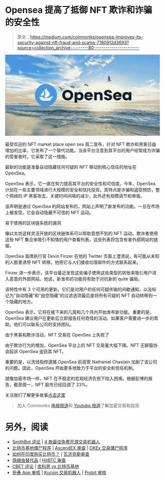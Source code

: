 # Opensea 提高了抵御 NFT 欺诈和诈骗的安全性

> 原文：<https://medium.com/coinmonks/opensea-improves-its-security-against-nft-fraud-and-scams-7180912d3693?source=collection_archive---------80----------------------->

![](img/40bf3d2870a5169eb3e65e9c18fcea00.png)

最受欢迎的 NFT market place open sea 周二宣布，针对 NFT 欺诈和黑客日益增加的比率，它发布了一个替代功能。当该平台注意到其平台的用户经常成为诈骗的受害者时，它采取了这一措施。

最新的功能是准备自动隐藏任何可疑的 NFT 移动到核心信任的地址在 OpenSea。

OpenSea 表示，它一直在努力提高其平台的安全性和可信度。今年，OpenSea 计划在一些主要领域进行大规模的安全和信托投资。其特点是诈骗和盗窃预防，整个网络的 IP 黑客攻击，关键时间间隔的减少，此外还有规模调节和审查。

该声明是通过 OpenSea 的网站发布的，网站上声明了新发布的功能。一旦在市场上被发现，它会自动隐藏不可信的 NFT 运动。

易于使用的区块链系统的漏洞

像以太坊这样灵活开放的区块链体系可以帮助意想不到的 NFT 运动。欺诈者使用这些 NFT 集合来吸引不知情的用户查看列表。这些列表将包含有害外部网站的链接。

OpenSea 首席执行官 Devin Finzer 在他的 Twitter 页面上澄清说，有可能从未知的人那里诱导 NFT 转移。他把它与人们接收垃圾邮件的方式联系起来。

Finzer 进一步表示，该平台最近发现这些骗子使用这些类型的转账来吸引用户进入恶意的外部网站。他说，新发布的功能将有助于对抗新的 quite 骗局。

该特性中有 3 个可用的更新。它们是对用户的任何可疑传输的间歇通知，以及标记为“自动隐藏”和“由您隐藏”的过滤选项最后是将所有可疑的 NFT 自动转移到一个隐藏的地方。

OpenSea 表示，它将在接下来的几周和几个月内开始发布新功能。重要的是，OpenSea 建议用户在更新后立即报告任何奇怪的活动。如果客户需要进一步的帮助，他们可以联系公司的支持团队。

由于黑客和欺诈活动，NFT 交易在 OpenSea 上失败了

由于欺诈行为的增加，OpenSea 平台上的 NFT 交易量大幅下降。NFT 无聊猿协会起诉 OpenSea 盗窃其 NFT。

重要的是，以洗钱指控逮捕 OpenSea 前高管 Nathaniel Chastain 加剧了该公司的问题。因此，OpenSea 开始更多地致力于平台的安全和信任机制。

就像加密市场一样，NFT 在不稳定的宏观经济负担下陷入困境。根据彭博的报告，截至周一，NFT 股市已经回调了 23%。

关注我们了解更多故事[点击这里](http://t.me/etellworld)

> 加入 Coinmonks [电报频道](https://t.me/coincodecap)和 [Youtube 频道](https://www.youtube.com/c/coinmonks/videos)了解加密交易和投资

# 另外，阅读

*   [SmithBot 评论](https://coincodecap.com/smithbot-review) | [4 款最佳免费开源交易机器人](https://coincodecap.com/free-open-source-trading-bots)
*   [比特币基地僵尸程序](/coinmonks/coinbase-bots-ac6359e897f3) | [AscendEX 审查](/coinmonks/ascendex-review-53e829cf75fa) | [OKEx 交易僵尸程序](/coinmonks/okex-trading-bots-234920f61e60)
*   [如何在印度购买比特币？](/coinmonks/buy-bitcoin-in-india-feb50ddfef94) | [瓦济克斯审查](/coinmonks/wazirx-review-5c811b074f5b)
*   [隐翅虫替代品](/coinmonks/cryptohopper-alternatives-d67287b16d27) | [HitBTC 审查](/coinmonks/hitbtc-review-c5143c5d53c2)
*   [CBET 评论](https://coincodecap.com/cbet-casino-review) | [库科恩 vs 比特币基地](https://coincodecap.com/kucoin-vs-coinbase)
*   [折叠 App 审核](https://coincodecap.com/fold-app-review) | [Kucoin 交易机器人](/coinmonks/kucoin-trading-bot-automate-your-trades-8cf0ca2138e0) | [Probit 审核](https://coincodecap.com/probit-review)